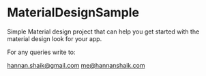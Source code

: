 # MaterialDesignSample

Simple Material design project that can help you get started with the material design look for your app. 

For any queries write to:

hannan.shaik@gmail.com 
me@hannanshaik.com

